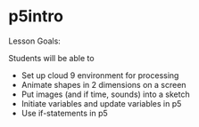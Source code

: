 # p5intro
Lesson Goals:

Students will be able to

- Set up cloud 9 environment for processing
- Animate shapes in 2 dimensions on a screen
- Put images (and if time, sounds) into a sketch
- Initiate variables and update variables in p5
- Use if-statements in p5
